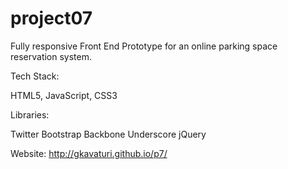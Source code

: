 project07
=========

Fully responsive Front End Prototype for an online parking space reservation system. 

Tech Stack:

HTML5, JavaScript, CSS3

Libraries:

Twitter Bootstrap
Backbone
Underscore
jQuery

Website: http://gkavaturi.github.io/p7/

